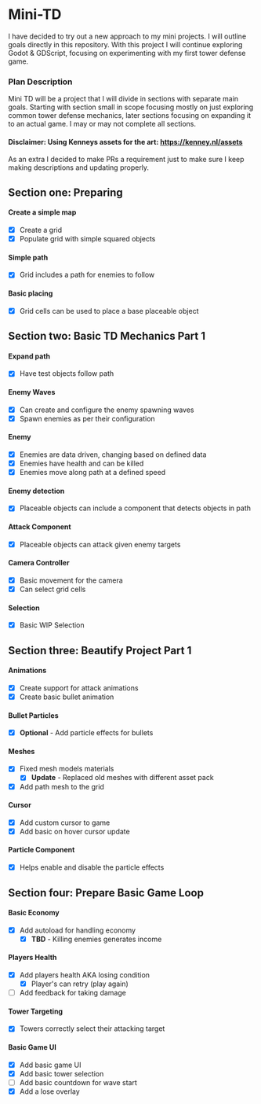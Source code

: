 # Mini-TD
I have decided to try out a new approach to my mini projects. I will outline goals directly in this repository. With this project I will continue exploring Godot & GDScript, focusing on experimenting with my first tower defense game.

### Plan Description
Mini TD will be a project that I will divide in sections with separate main goals. Starting with section small in scope focusing mostly on just exploring common tower defense mechanics, later sections focusing on expanding it to an actual game. I may or may not complete all sections.

#### Disclaimer: Using Kenneys assets for the art: https://kenney.nl/assets

As an extra I decided to make PRs a requirement just to make sure I keep making descriptions and updating properly.

## Section one: Preparing 
#### Create a simple map
- [X] Create a grid
- [X] Populate grid with simple squared objects

#### Simple path
- [X] Grid includes a path for enemies to follow

#### Basic placing
- [X] Grid cells can be used to place a base placeable object

## Section two: Basic TD Mechanics Part 1
#### Expand path
- [X] Have test objects follow path

#### Enemy Waves
- [X] Can create and configure the enemy spawning waves
- [X] Spawn enemies as per their configuration

#### Enemy
- [X] Enemies are data driven, changing based on defined data
- [X] Enemies have health and can be killed
- [X] Enemies move along path at a defined speed

#### Enemy detection
- [X] Placeable objects can include a component that detects objects in path

#### Attack Component
- [X] Placeable objects can attack given enemy targets

#### Camera Controller
- [X] Basic movement for the camera
- [X] Can select grid cells

#### Selection
- [X] Basic WIP Selection

## Section three: Beautify Project Part 1
#### Animations
- [X] Create support for attack animations
- [X] Create basic bullet animation

#### Bullet Particles
- [X] **Optional** - Add particle effects for bullets

#### Meshes
- [X] Fixed mesh models materials
	- [X] **Update** - Replaced old meshes with different asset pack
- [X] Add path mesh to the grid

#### Cursor
- [X] Add custom cursor to game
- [X] Add basic on hover cursor update

#### Particle Component
- [X] Helps enable and disable the particle effects

## Section four: Prepare Basic Game Loop
#### Basic Economy
- [X] Add autoload for handling economy
	- [X] **TBD** - Killing enemies generates income

#### Players Health
- [X] Add players health AKA losing condition
	- [X] Player's can retry (play again)
- [ ] Add feedback for taking damage
 
#### Tower Targeting
- [X] Towers correctly select their attacking target

#### Basic Game UI
- [x] Add basic game UI
- [x] Add basic tower selection
- [ ] Add basic countdown for wave start
- [X] Add a lose overlay
